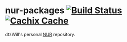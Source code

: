 # nur-packages [![Build Status][build-status-shield]][build-status] [![Cachix Cache][cachix-cache-shield]][cachix-cache]

[build-status]: https://travis-ci.org/dtzWill/nur-packages
[build-status-shield]: https://travis-ci.org/dtzWill/nur-packages.svg?branch=master
[cachix-cache]: https://allvm.cachix.org
[cachix-cache-shield]: https://img.shields.io/badge/cachix-allvm-blue.svg

dtzWill's personal [NUR][nur] repository.

[nur]: https://github.com/nix-community/NUR

